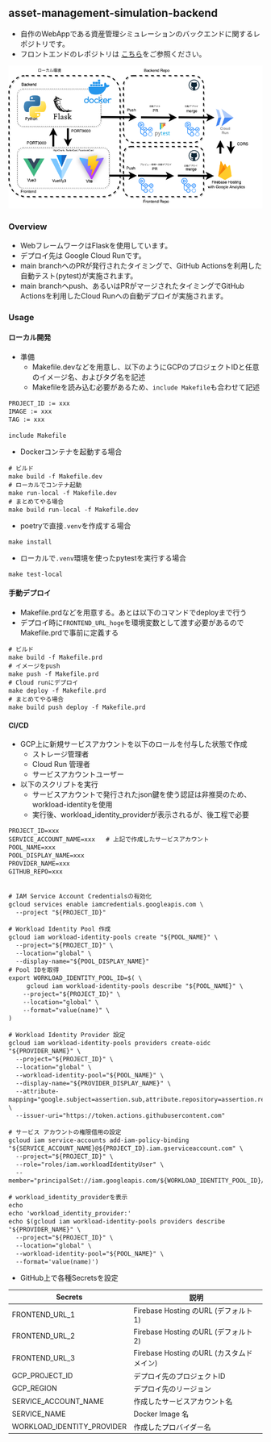 ## asset-management-simulation-backend
- 自作のWebAppである資産管理シミュレーションのバックエンドに関するレポジトリです。
- フロントエンドのレポジトリは [こちら](https://github.com/spider-man-tm/asset-management-simulation-frontend)をご参照ください。

![fig](architect.png)

### Overview
- WebフレームワークはFlaskを使用しています。
- デプロイ先は Google Cloud Runです。
- main branchへのPRが発行されたタイミングで、GitHub Actionsを利用した自動テスト(pytest)が実施されます。
- main branchへpush、あるいはPRがマージされたタイミングでGitHub Actionsを利用したCloud Runへの自動デプロイが実施されます。

### Usage
#### ローカル開発
- 準備
  - Makefile.devなどを用意し、以下のようにGCPのプロジェクトIDと任意のイメージ名、およびタグ名を記述
  - Makefileを読み込む必要があるため、`include Makefile`も合わせて記述
```
PROJECT_ID := xxx
IMAGE := xxx
TAG := xxx

include Makefile
```

- Dockerコンテナを起動する場合
``` shell
# ビルド
make build -f Makefile.dev
# ローカルでコンテナ起動
make run-local -f Makefile.dev
# まとめてやる場合
make build run-local -f Makefile.dev
```

- poetryで直接`.venv`を作成する場合
``` shell
make install
```

- ローカルで`.venv`環境を使ったpytestを実行する場合
``` shell
make test-local
```

#### 手動デプロイ
- Makefile.prdなどを用意する。あとは以下のコマンドでdeployまで行う
- デプロイ時に`FRONTEND_URL_hoge`を環境変数として渡す必要があるのでMakefile.prdで事前に定義する

``` shell
# ビルド
make build -f Makefile.prd
# イメージをpush
make push -f Makefile.prd
# Cloud runにデプロイ
make deploy -f Makefile.prd
# まとめてやる場合
make build push deploy -f Makefile.prd
```

#### CI/CD
- GCP上に新規サービスアカウントを以下のロールを付与した状態で作成
  - ストレージ管理者
  - Cloud Run 管理者
  - サービスアカウントユーザー
- 以下のスクリプトを実行
  - サービスアカウントで発行されたjson鍵を使う認証は非推奨のため、workload-identityを使用
  - 実行後、workload_identity_providerが表示されるが、後工程で必要
``` shell
PROJECT_ID=xxx
SERVICE_ACCOUNT_NAME=xxx   # 上記で作成したサービスアカウント
POOL_NAME=xxx
POOL_DISPLAY_NAME=xxx
PROVIDER_NAME=xxx
GITHUB_REPO=xxx


# IAM Service Account Credentialsの有効化
gcloud services enable iamcredentials.googleapis.com \
  --project "${PROJECT_ID}"

# Workload Identity Pool 作成
gcloud iam workload-identity-pools create "${POOL_NAME}" \
  --project="${PROJECT_ID}" \
  --location="global" \
  --display-name="${POOL_DISPLAY_NAME}"
# Pool IDを取得
export WORKLOAD_IDENTITY_POOL_ID=$( \
     gcloud iam workload-identity-pools describe "${POOL_NAME}" \
    --project="${PROJECT_ID}" \
    --location="global" \
    --format="value(name)" \
)

# Workload Identity Provider 設定
gcloud iam workload-identity-pools providers create-oidc "${PROVIDER_NAME}" \
  --project="${PROJECT_ID}" \
  --location="global" \
  --workload-identity-pool="${POOL_NAME}" \
  --display-name="${PROVIDER_DISPLAY_NAME}" \
  --attribute-mapping="google.subject=assertion.sub,attribute.repository=assertion.repository,attribute.actor=assertion.actor,attribute.aud=assertion.aud" \
  --issuer-uri="https://token.actions.githubusercontent.com"

# サービス アカウントの権限借用の設定
gcloud iam service-accounts add-iam-policy-binding "${SERVICE_ACCOUNT_NAME}@${PROJECT_ID}.iam.gserviceaccount.com" \
  --project="${PROJECT_ID}" \
  --role="roles/iam.workloadIdentityUser" \
  --member="principalSet://iam.googleapis.com/${WORKLOAD_IDENTITY_POOL_ID}/attribute.repository/${GITHUB_REPO}"

# workload_identity_providerを表示
echo
echo 'workload_identity_provider:'
echo $(gcloud iam workload-identity-pools providers describe "${PROVIDER_NAME}" \
  --project="${PROJECT_ID}" \
  --location="global" \
  --workload-identity-pool="${POOL_NAME}" \
  --format='value(name)')

```
- GitHub上で各種Secretsを設定

| Secrets | 説明 |
| --- | --- |
| FRONTEND_URL_1 | Firebase Hosting のURL (デフォルト1) |
| FRONTEND_URL_2 | Firebase Hosting のURL (デフォルト2) |
| FRONTEND_URL_3 | Firebase Hosting のURL (カスタムドメイン) |
| GCP_PROJECT_ID | デプロイ先のプロジェクトID |
| GCP_REGION | デプロイ先のリージョン |
| SERVICE_ACCOUNT_NAME | 作成したサービスアカウント名 |
| SERVICE_NAME | Docker Image 名 |
| WORKLOAD_IDENTITY_PROVIDER | 作成したプロバイダー名 |
